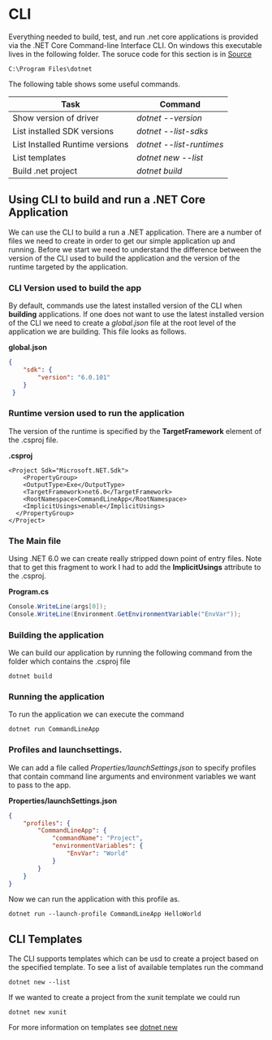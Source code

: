 
# CLI
Everything needed to build, test, and run .net core applications is provided via the .NET Core
Command-line Interface CLI. On windows this executable lives in the following folder. The soruce code for this section is in [Source](./src)

```
C:\Program Files\dotnet
```

The following table shows some useful commands. 

| Task                                   | Command                     |
| ---------------------------------------| ----------------------------|
| Show version of driver                 | *dotnet --version*          |
| List installed SDK versions            | *dotnet --list-sdks*        |
| List Installed Runtime versions        | *dotnet --list-runtimes*    |
| List templates                         | *dotnet new --list*         |
| Build .net project                     | *dotnet build*              |

## Using CLI to build and run a .NET Core Application
We can use the CLI to build a run a .NET application. There are a number of files we need to create in order to get our simple application up and running. Before we start we need to understand the difference between the version of the CLI used to build the application and the version of the runtime targeted by the application. 


### CLI Version used to build the app
By default, commands use the latest installed version of the CLI when **building** applications.
If one does not want to use the latest installed version of the CLI we need to create a
*global.json* file at the root level of the application we are building. This file looks as
follows. 

**global.json**

``` json
{
    "sdk": {
        "version": "6.0.101"
    }
 }

```

### Runtime version used to run the application
The version of the runtime is specified by the **TargetFramework** element of the .csproj file.

**.csproj**
``` csproj
<Project Sdk="Microsoft.NET.Sdk">
	<PropertyGroup>
    <OutputType>Exe</OutputType>
    <TargetFramework>net6.0</TargetFramework>
    <RootNamespace>CommandLineApp</RootNamespace>
    <ImplicitUsings>enable</ImplicitUsings>
  </PropertyGroup>
</Project>

```


### The Main file 
Using .NET 6.0 we can create really stripped down point of entry files. Note that to get this fragment to work I had to add the **ImplicitUsings** attribute to the .csproj.

**Program.cs**
``` cs
Console.WriteLine(args[0]);
Console.WriteLine(Environment.GetEnvironmentVariable("EnvVar"));
```

### Building the application
We can build our application by running the following command from the folder which contains the .csproj file

```
dotnet build
```

### Running the application
To run the application we can execute the command 

```
dotnet run CommandLineApp
```

### Profiles and launchsettings. 
We can add a file called *Properties/launchSettings.json* to specify profiles that contain command line arguments and environment variables we want to pass to the app.

**Properties/launchSettings.json**
```json
{
    "profiles": {
        "CommandLineApp": {
            "commandName": "Project",
            "environmentVariables": {
                "EnvVar": "World"
            }
        }
    }
}
```

Now we can run the application with this profile as.

```
dotnet run --launch-profile CommandLineApp HelloWorld
```

## CLI Templates

The CLI supports templates which can be usd to create a project based on the specified template. To see a list of available templates run the command

```
dotnet new --list
```

If we wanted to create a project from the xunit template we could run 

```
dotnet new xunit 
```

For more information on templates see [dotnet new](https://docs.microsoft.com/en-us/dotnet/core/tools/dotnet-new)


